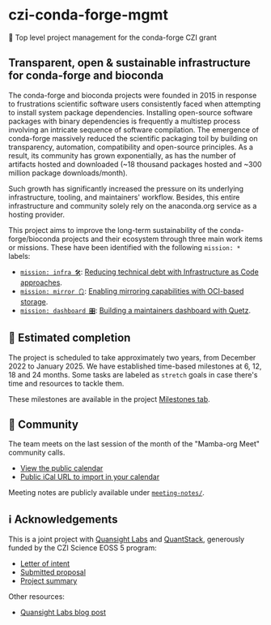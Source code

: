 # czi-conda-forge-mgmt

🚀 Top level project management for the conda-forge CZI grant

## Transparent, open & sustainable infrastructure for conda-forge and bioconda

The conda-forge and bioconda projects were founded in 2015 in response to frustrations scientific software users consistently faced when attempting to install system package dependencies. Installing open-source software packages with binary dependencies is frequently a multistep process involving an intricate sequence of software compilation.
The emergence of conda-forge massively reduced the scientific packaging toil by building on transparency, automation, compatibility and open-source principles.
As a result, its community has grown exponentially, as has the number of artifacts hosted and downloaded (~18 thousand packages hosted and ~300 million package downloads/month).

Such growth has significantly increased the pressure on its underlying infrastructure, tooling, and maintainers' workflow.
Besides, this entire infrastructure and community solely rely on the anaconda.org service as a hosting provider.

This project aims to improve the long-term sustainability of the conda-forge/bioconda projects and their ecosystem through three main work items or missions.
These have been identified with the following `mission: *` labels:

* [`mission: infra 🛠`](https://github.com/Quansight-Labs/czi-conda-forge-mgmt/labels/mission%3A%20infra%20%F0%9F%9B%A0): [Reducing technical debt with Infrastructure as Code approaches](https://github.com/Quansight-Labs/czi-conda-forge-mgmt/issues/1).
* [`mission: mirror 🪞`](https://github.com/Quansight-Labs/czi-conda-forge-mgmt/labels/mission%3A%20mirror%20%F0%9F%AA%9E): [Enabling mirroring capabilities with OCI-based storage](https://github.com/Quansight-Labs/czi-conda-forge-mgmt/issues/22).
* [`mission: dashboard 🎛`](https://github.com/Quansight-Labs/czi-conda-forge-mgmt/labels/mission%3A%20dashboard%20%F0%9F%8E%9B): [Building a maintainers dashboard with Quetz](https://github.com/Quansight-Labs/czi-conda-forge-mgmt/issues/13).

## 📅 Estimated completion

The project is scheduled to take approximately two years, from December 2022 to January 2025.
We have established time-based milestones at 6, 12, 18 and 24 months.
Some tasks are labeled as `stretch` goals in case there's time and resources to tackle them.

These milestones are available in the project [Milestones tab](https://github.com/Quansight-Labs/czi-conda-forge-mgmt/milestones).

## 👥 Community

The team meets on the last session of the month of the "Mamba-org Meet" community calls.

* [View the public calendar](https://calendar.google.com/calendar/embed?src=ab3jrfpede0kq0ubsroe82cd00@group.calendar.google.com)
* [Public iCal URL to import in your calendar](https://calendar.google.com/calendar/ical/ab3jrfpede0kq0ubsroe82cd00%40group.calendar.google.com/public/basic.ics)

Meeting notes are publicly available under [`meeting-notes/`](meeting-notes/).

## ℹ️ Acknowledgements

This is a joint project with [Quansight Labs](https://labs.quansight.org/) and [QuantStack](https://quantstack.net/),
generously funded by the CZI Science EOSS 5 program:

- [Letter of intent](https://conda-forge.org/docs/_downloads/f55f7fa98f0dc3f3d3684e98163614e0/czi-eoss-5-loi-infra.pdf)
- [Submitted proposal](https://conda-forge.org/docs/_downloads/5277103c6f3c8a986da5eccbc5aaf585/czi-eoss-5-full-infra.pdf)
- [Project summary](https://chanzuckerberg.com/eoss/proposals/transparent-open-sustainable-infrastructure-for-conda-forge-and-bioconda/)

Other resources:

- [Quansight Labs blog post](https://labs.quansight.org/blog/quansight-labs-awarded-three-czi-eoss-cycle5-grants)
